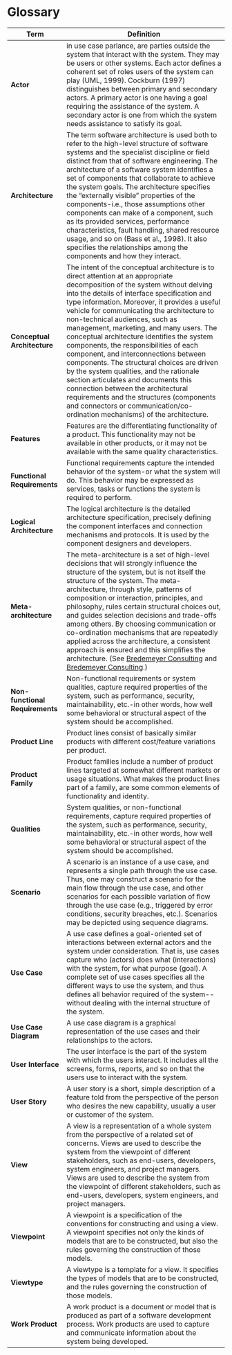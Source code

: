 # Glossary

| **Term**         | **Definition**         |
| - | ---- |
| **Actor** | in use case parlance, are parties outside the system that interact with the system. They may be users or other systems. Each actor defines a coherent set of roles users of the system can play (UML, 1999). Cockburn (1997) distinguishes between primary and secondary actors. A primary actor is one having a goal requiring the assistance of the system. A secondary actor is one from which the system needs assistance to satisfy its goal. |
| **Architecture** | The term software architecture is used both to refer to the high-level structure of software systems and the specialist discipline or field distinct from that of software engineering. The architecture of a software system identifies a set of components that collaborate to achieve the system goals. The architecture specifies the “externally visible” properties of the components-i.e., those assumptions other components can make of a component, such as its provided services, performance characteristics, fault handling, shared resource usage, and so on (Bass et al., 1998). It also specifies the relationships among the components and how they interact. |
| **Conceptual Architecture** | The intent of the conceptual architecture is to direct attention at an appropriate decomposition of the system without delving into the details of interface specification and type information. Moreover, it provides a useful vehicle for communicating the architecture to non-technical audiences, such as management, marketing, and many users. The conceptual architecture identifies the system components, the responsibilities of each component, and interconnections between components. The structural choices are driven by the system qualities, and the rationale section articulates and documents this connection between the architectural requirements and the structures (components and connectors or communication/co-ordination mechanisms) of the architecture. |
| **Features** | Features are the differentiating functionality of a product. This functionality may not be available in other products, or it may not be available with the same quality characteristics. |
| **Functional Requirements** | Functional requirements capture the intended behavior of the system-or what the system will do. This behavior may be expressed as services, tasks or functions the system is required to perform. |
| **Logical Architecture** | The logical architecture is the detailed architecture specification, precisely defining the component interfaces and connection mechanisms and protocols. It is used by the component designers and developers. |
| **Meta-architecture** | The meta-architecture is a set of high-level decisions that will strongly influence the structure of the system, but is not itself the structure of the system. The meta-architecture, through style, patterns of composition or interaction, principles, and philosophy, rules certain structural choices out, and guides selection decisions and trade-offs among others. By choosing communication or co-ordination mechanisms that are repeatedly applied across the architecture, a consistent approach is ensured and this simplifies the architecture. (See [Bredemeyer Consulting](http://www.bredemeyer.com/howto.htm) and [Bredemeyer Consulting](http://www.bredemeyer.com/whatis.htm).) |
| **Non-functional Requirements** | Non-functional requirements or system qualities, capture required properties of the system, such as performance, security, maintainability, etc.-in other words, how well some behavioral or structural aspect of the system should be accomplished. |
| **Product Line** | Product lines consist of basically similar products with different cost/feature variations per product. |
| **Product Family** | Product families include a number of product lines targeted at somewhat different markets or usage situations. What makes the product lines part of a family, are some common elements of functionality and identity. |
| **Qualities** | System qualities, or non-functional requirements, capture required properties of the system, such as performance, security, maintainability, etc.-in other words, how well some behavioral or structural aspect of the system should be accomplished. |
| **Scenario** | A scenario is an instance of a use case, and represents a single path through the use case. Thus, one may construct a scenario for the main flow through the use case, and other scenarios for each possible variation of flow through the use case (e.g., triggered by error conditions, security breaches, etc.). Scenarios may be depicted using sequence diagrams. |
| **Use Case** | A use case defines a goal-oriented set of interactions between external actors and the system under consideration. That is, use cases capture who (actors) does what (interactions) with the system, for what purpose (goal). A complete set of use cases specifies all the different ways to use the system, and thus defines all behavior required of the system--without dealing with the internal structure of the system. |
| **Use Case Diagram** | A use case diagram is a graphical representation of the use cases and their relationships to the actors. |
| **User Interface** | The user interface is the part of the system with which the users interact. It includes all the screens, forms, reports, and so on that the users use to interact with the system. |
| **User Story** | A user story is a short, simple description of a feature told from the perspective of the person who desires the new capability, usually a user or customer of the system. |
| **View** | A view is a representation of a whole system from the perspective of a related set of concerns. Views are used to describe the system from the viewpoint of different stakeholders, such as end-users, developers, system engineers, and project managers. Views are used to describe the system from the viewpoint of different stakeholders, such as end-users, developers, system engineers, and project managers. |
| **Viewpoint** | A viewpoint is a specification of the conventions for constructing and using a view. A viewpoint specifies not only the kinds of models that are to be constructed, but also the rules governing the construction of those models. |
| **Viewtype** | A viewtype is a template for a view. It specifies the types of models that are to be constructed, and the rules governing the construction of those models. |
| **Work Product** | A work product is a document or model that is produced as part of a software development process. Work products are used to capture and communicate information about the system being developed. |
